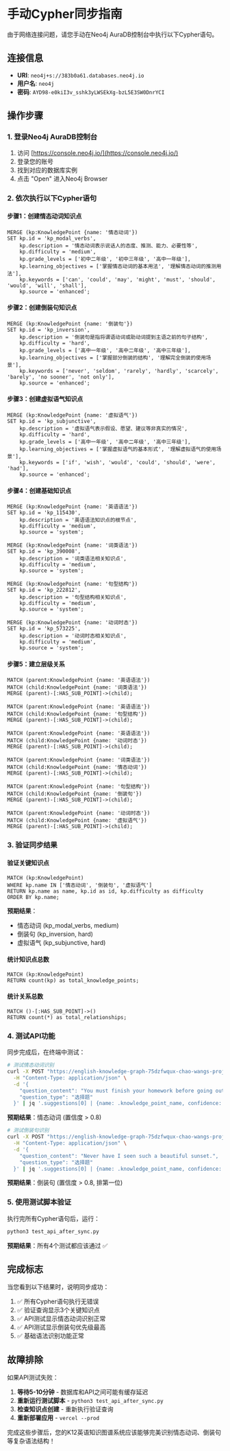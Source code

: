 # 手动Cypher同步指南

由于网络连接问题，请您手动在Neo4j AuraDB控制台中执行以下Cypher语句。

## 连接信息
- **URI**: `neo4j+s://383b0a61.databases.neo4j.io`
- **用户名**: `neo4j`
- **密码**: `AYD98-e0kiI3v_sshk3yLWSEkXg-bzL5E3SW0DnrYCI`

## 操作步骤

### 1. 登录Neo4j AuraDB控制台
1. 访问 [https://console.neo4j.io/](https://console.neo4j.io/)
2. 登录您的账号
3. 找到对应的数据库实例
4. 点击 "Open" 进入Neo4j Browser

### 2. 依次执行以下Cypher语句

#### 步骤1：创建情态动词知识点
```cypher
MERGE (kp:KnowledgePoint {name: '情态动词'})
SET kp.id = 'kp_modal_verbs',
    kp.description = '情态动词表示说话人的态度、推测、能力、必要性等',
    kp.difficulty = 'medium',
    kp.grade_levels = ['初中二年级', '初中三年级', '高中一年级'],
    kp.learning_objectives = ['掌握情态动词的基本用法', '理解情态动词的推测用法'],
    kp.keywords = ['can', 'could', 'may', 'might', 'must', 'should', 'would', 'will', 'shall'],
    kp.source = 'enhanced';
```

#### 步骤2：创建倒装句知识点
```cypher
MERGE (kp:KnowledgePoint {name: '倒装句'})
SET kp.id = 'kp_inversion',
    kp.description = '倒装句是指将谓语动词或助动词提到主语之前的句子结构',
    kp.difficulty = 'hard',
    kp.grade_levels = ['高中一年级', '高中二年级', '高中三年级'],
    kp.learning_objectives = ['掌握部分倒装的结构', '理解完全倒装的使用场景'],
    kp.keywords = ['never', 'seldom', 'rarely', 'hardly', 'scarcely', 'barely', 'no sooner', 'not only'],
    kp.source = 'enhanced';
```

#### 步骤3：创建虚拟语气知识点
```cypher
MERGE (kp:KnowledgePoint {name: '虚拟语气'})
SET kp.id = 'kp_subjunctive',
    kp.description = '虚拟语气表示假设、愿望、建议等非真实的情况',
    kp.difficulty = 'hard',
    kp.grade_levels = ['高中一年级', '高中二年级', '高中三年级'],
    kp.learning_objectives = ['掌握虚拟语气的基本形式', '理解虚拟语气的使用场景'],
    kp.keywords = ['if', 'wish', 'would', 'could', 'should', 'were', 'had'],
    kp.source = 'enhanced';
```

#### 步骤4：创建基础知识点
```cypher
MERGE (kp:KnowledgePoint {name: '英语语法'})
SET kp.id = 'kp_115430',
    kp.description = '英语语法知识点的根节点',
    kp.difficulty = 'medium',
    kp.source = 'system';
```

```cypher
MERGE (kp:KnowledgePoint {name: '词类语法'})
SET kp.id = 'kp_390008',
    kp.description = '词类语法相关知识点',
    kp.difficulty = 'medium',
    kp.source = 'system';
```

```cypher
MERGE (kp:KnowledgePoint {name: '句型结构'})
SET kp.id = 'kp_222812',
    kp.description = '句型结构相关知识点',
    kp.difficulty = 'medium',
    kp.source = 'system';
```

```cypher
MERGE (kp:KnowledgePoint {name: '动词时态'})
SET kp.id = 'kp_573225',
    kp.description = '动词时态相关知识点',
    kp.difficulty = 'medium',
    kp.source = 'system';
```

#### 步骤5：建立层级关系
```cypher
MATCH (parent:KnowledgePoint {name: '英语语法'})
MATCH (child:KnowledgePoint {name: '词类语法'})
MERGE (parent)-[:HAS_SUB_POINT]->(child);
```

```cypher
MATCH (parent:KnowledgePoint {name: '英语语法'})
MATCH (child:KnowledgePoint {name: '句型结构'})
MERGE (parent)-[:HAS_SUB_POINT]->(child);
```

```cypher
MATCH (parent:KnowledgePoint {name: '英语语法'})
MATCH (child:KnowledgePoint {name: '动词时态'})
MERGE (parent)-[:HAS_SUB_POINT]->(child);
```

```cypher
MATCH (parent:KnowledgePoint {name: '词类语法'})
MATCH (child:KnowledgePoint {name: '情态动词'})
MERGE (parent)-[:HAS_SUB_POINT]->(child);
```

```cypher
MATCH (parent:KnowledgePoint {name: '句型结构'})
MATCH (child:KnowledgePoint {name: '倒装句'})
MERGE (parent)-[:HAS_SUB_POINT]->(child);
```

```cypher
MATCH (parent:KnowledgePoint {name: '动词时态'})
MATCH (child:KnowledgePoint {name: '虚拟语气'})
MERGE (parent)-[:HAS_SUB_POINT]->(child);
```

### 3. 验证同步结果

#### 验证关键知识点
```cypher
MATCH (kp:KnowledgePoint) 
WHERE kp.name IN ['情态动词', '倒装句', '虚拟语气']
RETURN kp.name as name, kp.id as id, kp.difficulty as difficulty
ORDER BY kp.name;
```

**预期结果**：
- 情态动词 (kp_modal_verbs, medium)
- 倒装句 (kp_inversion, hard)  
- 虚拟语气 (kp_subjunctive, hard)

#### 统计知识点总数
```cypher
MATCH (kp:KnowledgePoint) 
RETURN count(kp) as total_knowledge_points;
```

#### 统计关系总数
```cypher
MATCH ()-[:HAS_SUB_POINT]->() 
RETURN count(*) as total_relationships;
```

### 4. 测试API功能

同步完成后，在终端中测试：

```bash
# 测试情态动词识别
curl -X POST "https://english-knowledge-graph-75dzfwqux-chao-wangs-projects-dfded257.vercel.app/api/annotation/suggest" \
  -H "Content-Type: application/json" \
  -d '{
    "question_content": "You must finish your homework before going out.",
    "question_type": "选择题"
  }' | jq '.suggestions[0] | {name: .knowledge_point_name, confidence: .confidence}'
```

**预期结果**：情态动词 (置信度 > 0.8)

```bash
# 测试倒装句识别
curl -X POST "https://english-knowledge-graph-75dzfwqux-chao-wangs-projects-dfded257.vercel.app/api/annotation/suggest" \
  -H "Content-Type: application/json" \
  -d '{
    "question_content": "Never have I seen such a beautiful sunset.",
    "question_type": "选择题"
  }' | jq '.suggestions[0] | {name: .knowledge_point_name, confidence: .confidence}'
```

**预期结果**：倒装句 (置信度 > 0.8, 排第一位)

### 5. 使用测试脚本验证

执行完所有Cypher语句后，运行：

```bash
python3 test_api_after_sync.py
```

**预期结果**：所有4个测试都应该通过 ✅

## 完成标志

当您看到以下结果时，说明同步成功：

1. ✅ 所有Cypher语句执行无错误
2. ✅ 验证查询显示3个关键知识点
3. ✅ API测试显示情态动词识别正常
4. ✅ API测试显示倒装句优先级最高
5. ✅ 基础语法识别功能正常

## 故障排除

如果API测试失败：

1. **等待5-10分钟** - 数据库和API之间可能有缓存延迟
2. **重新运行测试脚本** - `python3 test_api_after_sync.py`
3. **检查知识点创建** - 重新执行验证查询
4. **重新部署应用** - `vercel --prod`

完成这些步骤后，您的K12英语知识图谱系统应该能够完美识别情态动词、倒装句等复杂语法结构！
